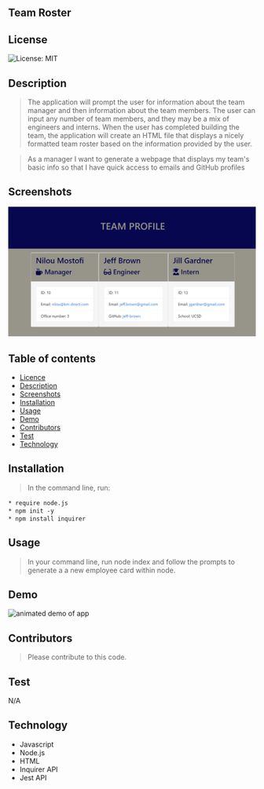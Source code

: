 ## Team Roster

## License

![License: MIT](https://img.shields.io/badge/License-MIT-yellow.svg)

## Description

> The application will prompt the user for information about the team manager and then information about the team members. The user can input any number of team members, and they may be a mix of engineers and interns. When the user has completed building the team, the application will create an HTML file that displays a nicely formatted team roster based on the information provided by the user.

> As a manager
> I want to generate a webpage that displays my team's basic info
> so that I have quick access to emails and GitHub profiles

## Screenshots

<img src= "Assets\team-profile-screenshot.jpg" alt = "Screenshot of Team Page">

## Table of contents

- [Licence](#Licence)
- [Description](#Description)
- [Screenshots](#Screenshots)
- [Installation](#Installation)
- [Usage](#Usage)
- [Demo](#Demo)
- [Contributors](#Contributors)
- [Test](#Test)
- [Technology](#Technology)

## Installation

> In the command line, run:

    * require node.js
    * npm init -y
    * npm install inquirer

## Usage

> In your command line, run node index and follow the prompts to generate a a new employee card within node.

## Demo

![animated demo of app](roster-demo.gif)

## Contributors

> Please contribute to this code.

## Test

N/A

## Technology

- Javascript
- Node.js
- HTML
- Inquirer API
- Jest API
